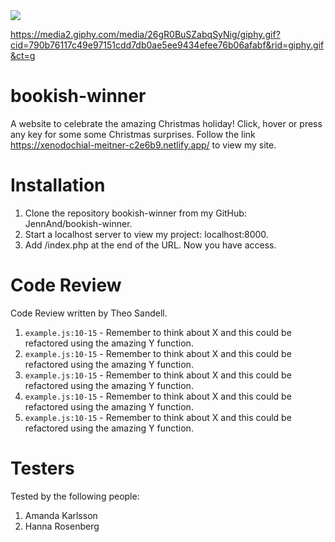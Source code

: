 <img src="https://media2.giphy.com/media/26gR0BuSZabqSyNig/giphy.gif?cid=790b76117c49e97151cdd7db0ae5ee9434efee76b06afabf&rid=giphy.gif&ct=g">

https://media2.giphy.com/media/26gR0BuSZabqSyNig/giphy.gif?cid=790b76117c49e97151cdd7db0ae5ee9434efee76b06afabf&rid=giphy.gif&ct=g

# bookish-winner

A website to celebrate the amazing Christmas holiday! Click, hover or press any key for some some Christmas surprises.
Follow the link https://xenodochial-meitner-c2e6b9.netlify.app/ to view my site.

# Installation

1.  Clone the repository bookish-winner from my GitHub: JennAnd/bookish-winner.
2.  Start a localhost server to view my project: localhost:8000.
3.  Add /index.php at the end of the URL. Now you have access.

# Code Review

Code Review written by Theo Sandell.

1. `example.js:10-15` - Remember to think about X and this could be refactored using the amazing Y function.
1. `example.js:10-15` - Remember to think about X and this could be refactored using the amazing Y function.
1. `example.js:10-15` - Remember to think about X and this could be refactored using the amazing Y function.
1. `example.js:10-15` - Remember to think about X and this could be refactored using the amazing Y function.
1. `example.js:10-15` - Remember to think about X and this could be refactored using the amazing Y function.

# Testers

Tested by the following people:

1. Amanda Karlsson
2. Hanna Rosenberg
